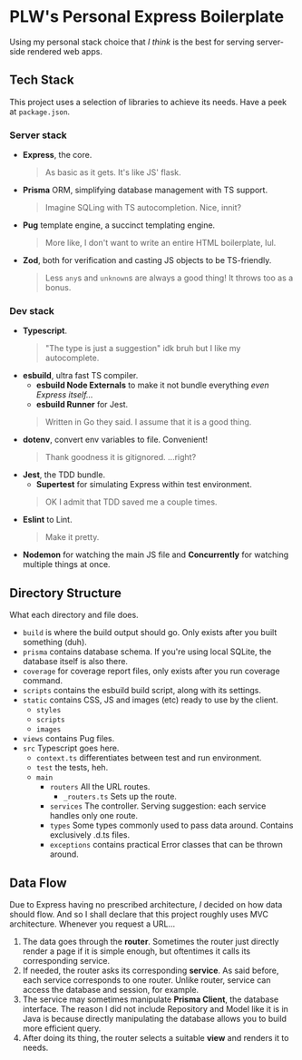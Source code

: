 # PLW's Personal Express Boilerplate

Using my personal stack choice that _I think_ is the best for serving server-side rendered web apps.

## Tech Stack

This project uses a selection of libraries to achieve its needs. Have a peek at `package.json`.

### Server stack
  - **Express**, the core.  
    > As basic as it gets. It's like JS' flask.
  - **Prisma** ORM, simplifying database management with TS support.  
    > Imagine SQLing with TS autocompletion. Nice, innit?
  - **Pug** template engine, a succinct templating engine.  
    > More like, I don't want to write an entire HTML boilerplate, lul.
  - **Zod**, both for verification and casting JS objects to be TS-friendly.  
    > Less `any`s and `unknown`s are always a good thing! It throws too as a bonus.
### Dev stack
  - **Typescript**.  
    >"The type is just a suggestion" idk bruh but I like my autocomplete.
  - **esbuild**, ultra fast TS compiler.  
    - **esbuild Node Externals** to make it not bundle everything _even Express itself..._
    - **esbuild Runner** for Jest.
    > Written in Go they said. I assume that it is a good thing.
  - **dotenv**, convert env variables to file. Convenient!  
    > Thank goodness it is gitignored. ...right?
  - **Jest**, the TDD bundle.
    - **Supertest** for simulating Express within test environment.
    > OK I admit that TDD saved me a couple times.
  - **Eslint** to Lint.
    > Make it pretty.
  - **Nodemon** for watching the main JS file and **Concurrently** for watching multiple things at once.

## Directory Structure

What each directory and file does.

- `build` is where the build output should go. Only exists after you built something (duh).
- `prisma` contains database schema. If you're using local SQLite, the database itself is also there.
- `coverage` for coverage report files, only exists after you run coverage command.
- `scripts` contains the esbuild build script, along with its settings.
- `static` contains CSS, JS and images (etc) ready to use by the client.
  - `styles`
  - `scripts`
  - `images`
- `views` contains Pug files.
- `src` Typescript goes here.
  - `context.ts` differentiates between test and run environment.
  - `test` the tests, heh. 
  - `main`
    - `routers` All the URL routes.
      - `_routers.ts` Sets up the route.
    - `services` The controller. Serving suggestion: each service handles only one route.
    - `types` Some types commonly used to pass data around. Contains exclusively .d.ts files.
    - `exceptions` contains practical Error classes that can be thrown around.

## Data Flow

Due to Express having no prescribed architecture, _I_ decided on how data should flow. And so I shall declare that this project roughly uses MVC architecture. Whenever you request a URL...

1. The data goes through the **router**. Sometimes the router just directly render a page if it is simple enough, but oftentimes it calls its corresponding service.
2. If needed, the router asks its corresponding **service**. As said before, each service corresponds to one router. Unlike router, service can access the database and session, for example.
3. The service may sometimes manipulate **Prisma Client**, the database interface. The reason I did not include Repository and Model like it is in Java is because directly manipulating the database allows you to build more efficient query.
4. After doing its thing, the router selects a suitable **view** and renders it to needs.